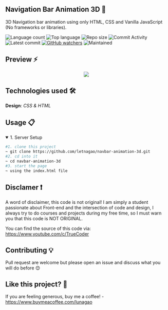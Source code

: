## Navigation Bar Animation 3D 🎯
 3D Navigation bar animation using only HTML, CSS and Vanilla JavaScript (No frameworks or libraries).
 
![Language count](https://img.shields.io/github/languages/count/letnagao/navbar-animation-3d?color=green)
![Top language](https://img.shields.io/github/languages/top/letnagao/navbar-animation-3d?color=ff69b4)
![Repo size](https://img.shields.io/github/repo-size/letnagao/navbar-animation-3d?color=yellow)
![Commit Activity](https://img.shields.io/github/commit-activity/y/letnagao/navbar-animation-3d?color=blue)
![Latest commit](https://img.shields.io/github/last-commit/letnagao/navbar-animation-3d?color=red)
[![GitHub watchers](https://img.shields.io/github/watchers/letnagao/navbar-animation-3d?logo=GitHub)](https://github.com/letnagao/navbar-animation-3d/watchers)
![Maintained](https://img.shields.io/maintenance/yes/9999)

</ul><h2> Preview ⚡️</h2>
<p align="center">
  <img src="https://user-images.githubusercontent.com/99754900/179308619-bfdfb03e-d78d-4646-a189-1a46634c5670.jpg" />
</p>  


## Technologies used 🛠️
**Design**: *CSS & HTML*<br />

## Usage 📋
<details open>
<summary>1. Server Setup</summary>

```bash
#1. clone this project
~ git clone https://github.com/letnagao/navbar-animation-3d.git
#2. cd into it
~ cd navbar-animation-3d
#3. start the page 
~ using the index.html file
```

</details>

## Disclamer ❗️
A word of disclaimer, this code is not original! 
I am simply a student passionate about Front-end and the intersection of code and design, I always try to do courses and projects during my free time, so I must warn you that this code is NOT ORIGINAL.

You can find the source of this code via: https://www.youtube.com/c/TrueCoder

## Contributing 💡
Pull request are welcome but please open an issue and discuss what you will do before 😊

## Like this project? 💖

If you are feeling generous, buy me a coffee! - https://www.buymeacoffee.com/lunagao
